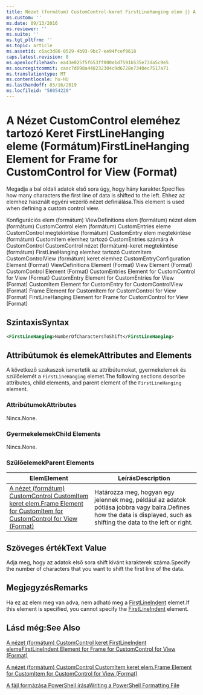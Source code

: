 ```yaml
---
title: Nézet (formátum) CustomControl-keret FirstLineHanging elem |} A Microsoft Docs
ms.custom: ''
ms.date: 09/13/2016
ms.reviewer: ''
ms.suite: ''
ms.tgt_pltfrm: ''
ms.topic: article
ms.assetid: c6ac3d86-0529-4b93-9bc7-ee94fcef9618
caps.latest.revision: 8
ms.openlocfilehash: ea43e025f5f653ff000e1d7591b535e73da5c9e5
ms.sourcegitcommit: caac7d098a448232304c9d6728e7340ec7517a71
ms.translationtype: MT
ms.contentlocale: hu-HU
ms.lasthandoff: 03/16/2019
ms.locfileid: "58054220"
---
```

# <a name="firstlinehanging-element-for-frame-for-customcontrol-for-view-format"></a><span data-ttu-id="86b88-102">A Nézet CustomControl eleméhez tartozó Keret FirstLineHanging eleme (Formátum)</span><span class="sxs-lookup"><span data-stu-id="86b88-102">FirstLineHanging Element for Frame for CustomControl for View (Format)</span></span>

<span data-ttu-id="86b88-103">Megadja a bal oldali adatok első sora úgy, hogy hány karakter.</span><span class="sxs-lookup"><span data-stu-id="86b88-103">Specifies how many characters the first line of data is shifted to the left.</span></span> <span data-ttu-id="86b88-104">Ehhez az elemhez használt egyéni vezérlő nézet definiálása.</span><span class="sxs-lookup"><span data-stu-id="86b88-104">This element is used when defining a custom control view.</span></span>

<span data-ttu-id="86b88-105">Konfigurációs elem (formátum) ViewDefinitions elem (formátum) nézet elem (formátum) CustomControl elem (formátum) CustomEntries eleme CustomControl megtekintése (formátum) CustomEntry elem megtekintése (formátum) CustomItem elemhez tartozó CustomEntries számára A CustomControl CustomControl nézet (formátum)-keret megtekintése (formátum) FirstLineHanging elemhez tartozó CustomItem CustomControlView (formátum) keret elemhez CustomEntry</span><span class="sxs-lookup"><span data-stu-id="86b88-105">Configuration Element (Format) ViewDefinitions Element (Format) View Element (Format) CustomControl Element (Format) CustomEntries Element for CustomControl for View (Format) CustomEntry Element for CustomEntries for View (Format) CustomItem Element for CustomEntry for CustomControlView (Format) Frame Element for CustomItem for CustomControl for View (Format) FirstLineHanging Element for Frame for CustomControl for View (Format)</span></span>

## <a name="syntax"></a><span data-ttu-id="86b88-106">Szintaxis</span><span class="sxs-lookup"><span data-stu-id="86b88-106">Syntax</span></span>

```xml
<FirstLineHanging>NumberOfCharactersToShift</FirstLineHanging>
```

## <a name="attributes-and-elements"></a><span data-ttu-id="86b88-107">Attribútumok és elemek</span><span class="sxs-lookup"><span data-stu-id="86b88-107">Attributes and Elements</span></span>

<span data-ttu-id="86b88-108">A következő szakaszok ismertetik az attribútumokat, gyermekelemek és szülőelemét a `FirstLineHanging` elemet.</span><span class="sxs-lookup"><span data-stu-id="86b88-108">The following sections describe attributes, child elements, and parent element of the `FirstLineHanging` element.</span></span>

### <a name="attributes"></a><span data-ttu-id="86b88-109">Attribútumok</span><span class="sxs-lookup"><span data-stu-id="86b88-109">Attributes</span></span>

<span data-ttu-id="86b88-110">Nincs.</span><span class="sxs-lookup"><span data-stu-id="86b88-110">None.</span></span>

### <a name="child-elements"></a><span data-ttu-id="86b88-111">Gyermekelemek</span><span class="sxs-lookup"><span data-stu-id="86b88-111">Child Elements</span></span>

<span data-ttu-id="86b88-112">Nincs.</span><span class="sxs-lookup"><span data-stu-id="86b88-112">None.</span></span>

### <a name="parent-elements"></a><span data-ttu-id="86b88-113">Szülőelemek</span><span class="sxs-lookup"><span data-stu-id="86b88-113">Parent Elements</span></span>

|<span data-ttu-id="86b88-114">Elem</span><span class="sxs-lookup"><span data-stu-id="86b88-114">Element</span></span>|<span data-ttu-id="86b88-115">Leírás</span><span class="sxs-lookup"><span data-stu-id="86b88-115">Description</span></span>|
|-------------|-----------------|
|[<span data-ttu-id="86b88-116">A nézet (formátum) CustomControl CustomItem keret elem.</span><span class="sxs-lookup"><span data-stu-id="86b88-116">Frame Element for CustomItem for CustomControl for View (Format)</span></span>](./frame-element-for-customitem-for-customcontrol-for-view-format.md)|<span data-ttu-id="86b88-117">Határozza meg, hogyan egy jelennek meg, például az adatok pótlása jobbra vagy balra.</span><span class="sxs-lookup"><span data-stu-id="86b88-117">Defines how the data is displayed, such as shifting the data to the left or right.</span></span>|

## <a name="text-value"></a><span data-ttu-id="86b88-118">Szöveges érték</span><span class="sxs-lookup"><span data-stu-id="86b88-118">Text Value</span></span>

<span data-ttu-id="86b88-119">Adja meg, hogy az adatok első sora shift kívánt karakterek száma.</span><span class="sxs-lookup"><span data-stu-id="86b88-119">Specify the number of characters that you want to shift the first line of the data.</span></span>

## <a name="remarks"></a><span data-ttu-id="86b88-120">Megjegyzés</span><span class="sxs-lookup"><span data-stu-id="86b88-120">Remarks</span></span>

<span data-ttu-id="86b88-121">Ha ez az elem meg van adva, nem adható meg a [FirstLineIndent](./firstlineindent-element-for-frame-for-customcontrol-for-view-format.md) elemet.</span><span class="sxs-lookup"><span data-stu-id="86b88-121">If this element is specified, you cannot specify the [FirstLineIndent](./firstlineindent-element-for-frame-for-customcontrol-for-view-format.md) element.</span></span>

## <a name="see-also"></a><span data-ttu-id="86b88-122">Lásd még:</span><span class="sxs-lookup"><span data-stu-id="86b88-122">See Also</span></span>

[<span data-ttu-id="86b88-123">A nézet (formátum) CustomControl keret FirstLineIndent eleme</span><span class="sxs-lookup"><span data-stu-id="86b88-123">FirstLineIndent Element for Frame for CustomControl for View (Format)</span></span>](./firstlineindent-element-for-frame-for-customcontrol-for-view-format.md)

[<span data-ttu-id="86b88-124">A nézet (formátum) CustomControl CustomItem keret elem.</span><span class="sxs-lookup"><span data-stu-id="86b88-124">Frame Element for CustomItem for CustomControl for View (Format)</span></span>](./frame-element-for-customitem-for-customcontrol-for-view-format.md)

[<span data-ttu-id="86b88-125">A fájl formázása PowerShell írása</span><span class="sxs-lookup"><span data-stu-id="86b88-125">Writing a PowerShell Formatting File</span></span>](./writing-a-powershell-formatting-file.md)
